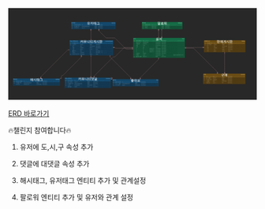 <img src="./ERD_SellingCommunity.png">

[ERD 바로가기](https://www.erdcloud.com/d/ypmm2FFAEaweKjo4X)

🔥챌린지 참여합니다🔥

1. 유저에 도,시,구 속성 추가

2. 댓글에 대댓글 속성 추가

3. 해시태그, 유저태그 엔티티 추가 및 관계설정

4. 팔로워 엔티티 추가 및 유저와 관계 설정

